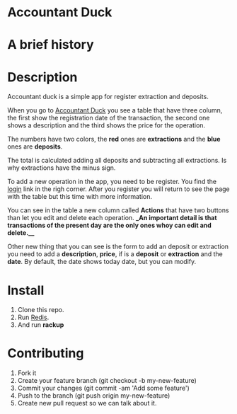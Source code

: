 Accountant Duck
================

# A brief history

# Description
Accountant duck is a simple app for register extraction and deposits.

When you go to [Accountant Duck](https://accountant-duck.herokuapp.com/) you see
a table that have three column, the first show the registration date of the transaction,
the second one shows a description and the third shows the price for the operation.

The numbers have two colors, the **red** ones are **extractions** and the **blue**
ones are **deposits**.

The total is calculated adding all deposits and subtracting all extractions.
Is why extractions have the minus sign.

To add a new operation in the app, you need to be register. You find the
[login](https://accountant-duck.herokuapp.com/login) link in the righ corner.
After you register you will return to see the page with the table but this time with more information.

You can see in the table a new column called **Actions** that have two buttons
than let you edit and delete each operation. **_An important detail is that
transactions of the present day are the only ones whoy can edit and delete.__**

Other new thing that you can see is the form to add an deposit or extraction
you need to add a **description**, **price**, if is a **deposit** or **extraction**
and the **date**. By default, the date shows today date, but you can modify.

# Install
1. Clone this repo.
2. Run [Redis](http://redis.io/download).
3. And run **rackup**

# Contributing
1. Fork it
2. Create your feature branch (git checkout -b my-new-feature)
3. Commit your changes (git commit -am 'Add some feature')
4. Push to the branch (git push origin my-new-feature)
5. Create new pull request so we can talk about it.
